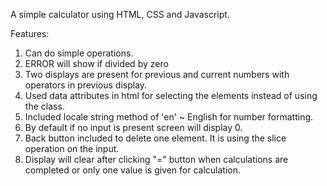 A simple calculator using HTML, CSS and Javascript.

Features:
1. Can do simple operations.
2. ERROR will show if divided by zero
3. Two displays are present for previous and current numbers with operators in previous display.
4. Used data attributes in html for selecting the elements instead of using the class.
5. Included locale string method of 'en' ~ English for number formatting.
6. By default if no input is present screen will display 0.
7. Back button included to delete one element. It is using the slice operation on the input.
8. Display will clear after clicking "=" button when calculations are completed or only one value is given for calculation.